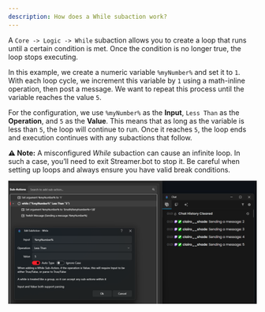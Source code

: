 ```yaml
---
description: How does a While subaction work?
---
```


A `Core -> Logic -> While` subaction allows you to create a loop that runs until a certain condition is met. Once the condition is no longer true, the loop stops executing.  

In this example, we create a numeric variable `%myNumber%` and set it to `1`. With each loop cycle, we increment this variable by `1` using a math-inline operation, then post a message. We want to repeat this process until the variable reaches the value `5`.  

For the configuration, we use `%myNumber%` as the **Input**, `Less Than` as the **Operation**, and `5` as the **Value**. This means that as long as the variable is less than `5`, the loop will continue to run. Once it reaches `5`, the loop ends and execution continues with any subactions that follow.  

**⚠️ Note:** A misconfigured *While* subaction can cause an infinite loop. In such a case, you’ll need to exit Streamer.bot to stop it. Be careful when setting up loops and always ensure you have valid break conditions.
 


![Switch Subaction](../assets/while.png)
